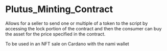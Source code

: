# Plutus_Minting_Contract
Allows for a seller to send one or multiple of a token to the script by accessing the lock portion of the contract and then the consumer can buy the asset for the price specified in the contract.

To be used in an NFT sale on Cardano with the nami wallet
